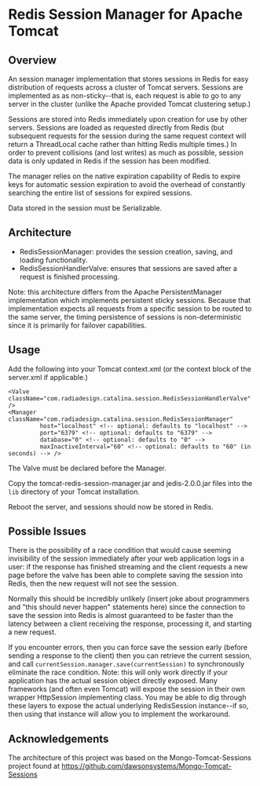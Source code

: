 Redis Session Manager for Apache Tomcat
=======================================

Overview
--------

An session manager implementation that stores sessions in Redis for easy distribution of requests across a cluster of Tomcat servers. Sessions are implemented as as non-sticky--that is, each request is able to go to any server in the cluster (unlike the Apache provided Tomcat clustering setup.)

Sessions are stored into Redis immediately upon creation for use by other servers. Sessions are loaded as requested directly from Redis (but subsequent requests for the session during the same request context will return a ThreadLocal cache rather than hitting Redis multiple times.) In order to prevent collisions (and lost writes) as much as possible, session data is only updated in Redis if the session has been modified.

The manager relies on the native expiration capability of Redis to expire keys for automatic session expiration to avoid the overhead of constantly searching the entire list of sessions for expired sessions.

Data stored in the session must be Serializable.

Architecture
------------

* RedisSessionManager: provides the session creation, saving, and loading functionality.
* RedisSessionHandlerValve: ensures that sessions are saved after a request is finished processing.

Note: this architecture differs from the Apache PersistentManager implementation which implements persistent sticky sessions. Because that implementation expects all requests from a specific session to be routed to the same server, the timing persistence of sessions is non-deterministic since it is primarily for failover capabilities.

Usage
-----

Add the following into your Tomcat context.xml (or the context block of the server.xml if applicable.)

    <Valve className="com.radiadesign.catalina.session.RedisSessionHandlerValve" />
    <Manager className="com.radiadesign.catalina.session.RedisSessionManager"
             host="localhost" <!-- optional: defaults to "localhost" -->
             port="6379" <!-- optional: defaults to "6379" -->
             database="0" <!-- optional: defaults to "0" -->
             maxInactiveInterval="60" <!-- optional: defaults to "60" (in seconds) --> />

The Valve must be declared before the Manager.

Copy the tomcat-redis-session-manager.jar and jedis-2.0.0.jar files into the `lib` directory of your Tomcat installation.

Reboot the server, and sessions should now be stored in Redis.

Possible Issues
---------------

There is the possibility of a race condition that would cause seeming invisibility of the session immediately after your web application logs in a user: if the response has finished streaming and the client requests a new page before the valve has been able to complete saving the session into Redis, then the new request will not see the session.

Normally this should be incredibly unlikely (insert joke about programmers and "this should never happen" statements here) since the connection to save the session into Redis is almost guaranteed to be faster than the latency between a client receiving the response, processing it, and starting a new request.

If you encounter errors, then you can force save the session early (before sending a response to the client) then you can retrieve the current session, and call `currentSession.manager.save(currentSession)` to synchronously eliminate the race condition. Note: this will only work directly if your application has the actual session object directly exposed. Many frameworks (and often even Tomcat) will expose the session in their own wrapper HttpSession implementing class. You may be able to dig through these layers to expose the actual underlying RedisSession instance--if so, then using that instance will allow you to implement the workaround.

Acknowledgements
----------------

The architecture of this project was based on the Mongo-Tomcat-Sessions project found at https://github.com/dawsonsystems/Mongo-Tomcat-Sessions